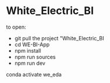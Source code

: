 # White_Electric_BI

to open:

- git pull the project "White_Electric_BI
- cd WE-BI-App
- npm install
- npm run sources
- npm run dev

conda activate we_eda
